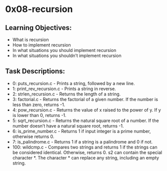 # 0x08-recursion

## Learning Objectives:

- What is recursion
- How to implement recursion
- In what situations you should implement recursion
- In what situations you shouldn’t implement recursion

## Task Descriptions:

- 0: puts_recursion.c - Prints a string, followed by a new line.
- 1: print_rev_recursion.c - Prints a string in reverse.
- 2: strlen_recursion.c - Returns the length of a string.
- 3: factorial.c - Returns the factorial of a given number. If the number is less than zero, returns -1.
- 4: pow_recursion.c - Returns the value of x raised to the power of y. If y is lower than 0, returns -1.
- 5: sqrt_recursion.c - Returns the natural square root of a number. If the number doesn’t have a natural square root, returns -1.
- 6: is_prime_number.c - Returns 1 if input integer is a prime number, otherwise returns 0.
- 7: is_palindrome.c - Returns 1 if a string is a palindrome and 0 if not.
- 100: wildcmp.c - Compares two strings and returns 1 if the strings can be considered identical. Otherwise, returns 0. s2 can contain the special character *. The character * can replace any string, including an empty string.
